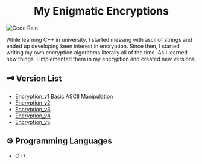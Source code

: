 <h1 align="center">My Enigmatic Encryptions
</h1>

![Code Rain](https://i.pinimg.com/originals/b4/e3/71/b4e371619042d1e80918d09904e90f7d.gif)

While learning C++ in university, I started messing with ascii of strings and ended up developing keen interest in encryption. Since then, I started writing my own encryption algorithms literally all of the time. As I learned new things, I implemented them in my encryption and created new versions. 

## 🗝 Version List 
- [Encryption_v1](https://github.com/mrblackhearts/enigmatic-encryptions/tree/main/Encryption_v1) Basic ASCII Manipulation
- [Encryption_v2](https://github.com/mrblackhearts/enigmatic-encryptions/tree/main/Encryption_v2) 
- [Encryption_v3](https://github.com/mrblackhearts/enigmatic-encryptions/tree/main/Encryption_v3) 
- [Encryption_v4](https://github.com/mrblackhearts/enigmatic-encryptions/tree/main/Encryption_v4) 
- [Encryption_v5](https://github.com/mrblackhearts/enigmatic-encryptions/tree/main/Encryption_v5) 


## ⚙ Programming Languages
- C++